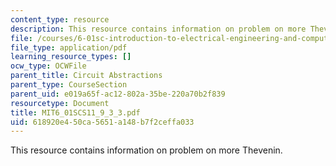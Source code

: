 ```yaml
---
content_type: resource
description: This resource contains information on problem on more Thevenin.
file: /courses/6-01sc-introduction-to-electrical-engineering-and-computer-science-i-spring-2011/618920e450ca5651a148b7f2ceffa033_MIT6_01SCS11_9_3_3.pdf
file_type: application/pdf
learning_resource_types: []
ocw_type: OCWFile
parent_title: Circuit Abstractions
parent_type: CourseSection
parent_uid: e019a65f-ac12-802a-35be-220a70b2f839
resourcetype: Document
title: MIT6_01SCS11_9_3_3.pdf
uid: 618920e4-50ca-5651-a148-b7f2ceffa033
---
```

This resource contains information on problem on more Thevenin.

